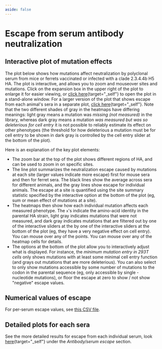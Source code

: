 ```yaml
---
aside: false
---
```


# Escape from serum antibody neutralization

## Interactive plot of mutation effects
The plot below shows how mutations affect neutralization by polyclonal serum from mice or ferrets vaccinated or infected with a clade 2.3.4.4b H5 HA.
The plot is interactive, and allows you to zoom and mouseover sites and mutations. 
Click on the expansion box in the upper right of the plot to enlarge it for easier viewing, or [click here](/htmls/all_sera_escape_overlaid.html){target="_self"} to open the plot in a stand-alone window.
For a larger version of the plot that shows escape from each animal's sera in a separate plot, [click here](/htmls/all_sera_escape_faceted.html){target="_self"}.
Note that the two different shades of gray in the heatmaps have differing meanings: light gray means a mutation was *missing (not measured)* in the library, whereas dark gray means a mutation *was measured but was so deleterious for cell entry* it is not possible to reliably estimate its effect on other phenotypes (the threshold for how deleterious a mutation must be for cell entry to be shown in dark gray is controlled by the cell entry slider at the bottom of the plot).

<Figure caption="Interactive plot showing effects of mutations on escape from serum neutralization">
    <Altair :showShadow="true" :spec-url="'htmls/all_sera_escape_overlaid.html'"></Altair>
</Figure>

Here is an explanation of the key plot elements:
 - The zoom bar at the top of the plot shows different regions of HA, and can be used to zoom in on specific sites.
 - The line plot summarizes the neutralization escape caused by mutations at each site (larger values indicate more escape) first for mouse sera and then for ferret sera. The black lines show the average across sera for different animals, and the gray lines show escape for individual animals. The escape at a site is quantified using the site summary statistic specified by the interactive option at the bottom of the plot (eg, sum or mean effect of mutations at a site).
 - The heatmaps then show how each individual mutation affects each measured phenotype. The `x`'s indicate the amino-acid identity in the parental HA strain, light gray indicates mutations that were not measured, and dark gray indicates mutations that are filtered out by one of the interactive sliders at the by one of the interactive sliders at the bottom of the plot (eg, they have a very negative effect on cell entry). You can mouse over any of the points. You can mouse over any of the heatmap cells for details.
 - The options at the bottom of the plot allow you to interactively adjust what is displayed. For instance, 
   the *minimum mutation entry in 293T cells* only shows mutations with at least some minimal cell entry
   function (and grays out mutations that are more deleterious). You can also select to only show mutations
   accessible by some number of mutations to the codon in the parental sequence (eg, only accessible by single
   -nucleotide mutations), or floor the escape at zero to show / not show "negative" escape values.  

## Numerical values of escape
For per-serum escape values, see [this CSV file](https://github.com/dms-vep/Flu_H5_American-Wigeon_South-Carolina_2021-H5N1_DMS/blob/main/results/summaries/all_sera_escape_per_antibody_escape.csv).

## Detailed plots for each sera
See the more detailed results for escape from each individual serum, look [here](/appendix){target="_self"} under the *Antibody/serum escape* section.
